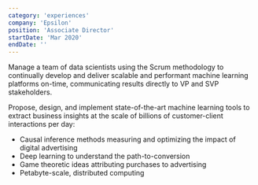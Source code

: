 ```yaml
---
category: 'experiences'
company: 'Epsilon'
position: 'Associate Director'
startDate: 'Mar 2020'
endDate: ''
---
```


Manage a team of data scientists using the Scrum methodology to continually develop and deliver scalable and performant machine learning platforms on-time, communicating results directly to VP and SVP stakeholders.

Propose, design, and implement state-of-the-art machine learning tools to extract business insights at the scale of billions of customer-client interactions per day:
* Causal inference methods measuring and optimizing the impact of digital advertising
* Deep learning to understand the path-to-conversion
* Game theoretic ideas attributing purchases to advertising
* Petabyte-scale, distributed computing
